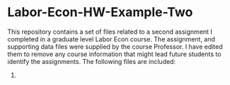 Labor-Econ-HW-Example-Two
=========================

This repository contains a set of files related to a second assignment I completed in a graduate level Labor Econ course.  The assignment, and supporting data files were supplied by the course Professor.  I have edited them to remove any course information that might lead future students to identify the assignments.  The following files are included:

1. 
